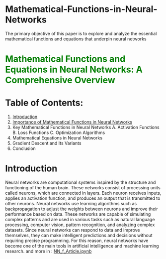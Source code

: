 # Mathematical-Functions-in-Neural-Networks
The primary objective of this paper is to explore and analyze the essential mathematical functions and equations that underpin neural networks

# <font color='green'>**Mathematical Functions and Equations in Neural Networks: A Comprehensive Overview**</font>



# Table of Contents:

1. [Introduction](https://colab.research.google.com/github.com/AliRezaKhatibi/Mathematical-Functions-in-Neural-Networks/main/NN_f_Article.ipynb#Introduction)
2. [Importance of Mathematical Functions in Neural Networks](NN_f_Article.ipynb#Importance-of-Mathematical-Functions-in-Machine-Learning-and-Neural-Networks)
3. Key Mathematical Functions in Neural Networks
A. Activation Functions
B. Loss Functions
C. Optimization Algorithms
4. Mathematical Equations in Neural Networks
5. Gradient Descent and Its Variants
6. Conclusion

# Introduction
Neural networks are computational systems inspired by the structure and functioning of the
human brain. These networks consist of processing units called neurons, which are
connected in layers. Each neuron receives inputs, applies an activation function, and
produces an output that is transmitted to other neurons. Neural networks use learning
algorithms such as backpropagation to adjust the weights between neurons and improve
their performance based on data. These networks are capable of simulating complex
patterns and are used in various tasks such as natural language processing, computer vision,
pattern recognition, and analyzing complex datasets. Since neural networks can respond to
data and improve themselves, they can make intelligent predictions and decisions without
requiring precise programming. For this reason, neural networks have become one of the
main tools in artificial intelligence and machine learning research.
and more in : [NN_f_Article.ipynb](https://github.com/AliRezaKhatibi/Mathematical-Functions-in-Neural-Networks/blob/942dd3fb45634009e6641662f95ee123cfa90757/NN_f_Article.ipynb)

